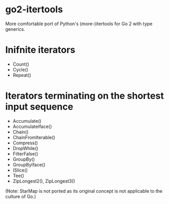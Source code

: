 # go2-itertools

More comfortable port of Python's (more-)itertools for Go 2 with type generics.


# Inifnite iterators

 - Count()
 - Cycle()
 - Repeat()


# Iterators terminating on the shortest input sequence

 - Accumulate()
 - AccumulateIface()
 - Chain()
 - ChainFromIterable()
 - Compress()
 - DropWhile()
 - FilterFalse()
 - GroupBy()
 - GroupByIface()
 - ISlice()
 - Tee()
 - ZipLongest2(), ZipLongest3()

(Note: StarMap is not ported as its original concept is not applicable to the culture of Go.)

